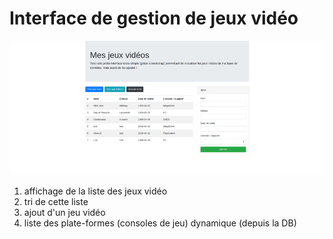 # Interface de gestion de jeux vidéo

![Aperçu du site](result.gif)


 1. affichage de la liste des jeux vidéo 
 2. tri de cette liste 
 3. ajout d'un jeu vidéo 
 4. liste des plate-formes (consoles de jeu) dynamique (depuis la DB)

